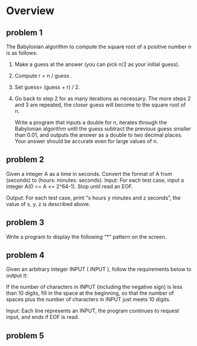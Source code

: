 # Overview
## problem 1
The Babylonian algorithm to compute the square root of a positive number n is as follows:
1. Make a guess at the answer (you can pick n/2 as your initial guess).
2. Compute r = n / guess .
3. Set guess= (guess + r) / 2.
4. Go back to step 2 for as many iterations as necessary. The more steps 2 and 3 are repeated, the closer guess will become to the square root of n.

   Write a program that inputs a double for n, iterates through the Babylonian algorithm until the guess subtract the previous guess smaller than 0.01, and outputs the answer as a double to two decimal places. Your answer should be accurate even for large values of n.

## problem 2
Given a integer A as a time in seconds. 
Convert the format of A from (seconds) to (hours: minutes: seconds).
Input:
For each test case, input a integer A(0 <= A <= 2^64-1). Stop until read an EOF.

Output:
For each test case, print “x hours y minutes and z seconds”, the value of x, y, z is described above.

## problem 3
Write a program to display the following “*” pattern on the screen.

## problem 4
Given an arbitrary integer INPUT ( INPUT ), follow the requirements below to 
output it:


If the number of characters in INPUT (including the negative sign) is less 
than 10 digits, fill in the space at the beginning, so that the number of 
spaces plus the number of characters in INPUT just meets 10 digits.

Input:
Each line represents an INPUT, the program continues to request input, and ends if EOF is read.

## problem 5
